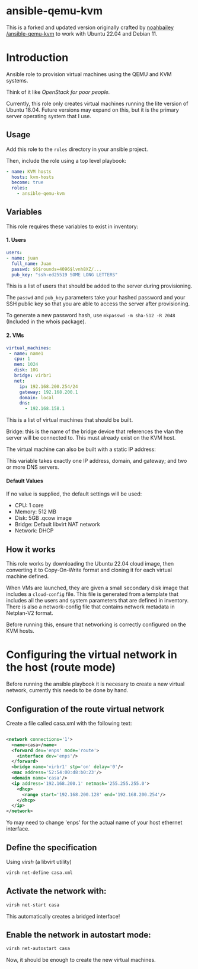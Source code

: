 # ansible-qemu-kvm

This is a forked and updated version originally crafted by [noahbailey /ansible-qemu-kvm](https://github.com/noahbailey/ansible-qemu-kvm) to work with Ubuntu 22.04 and Debian 11. 


# Introduction
Ansible role to provision virtual machines using the QEMU and KVM systems. 

Think of it like _OpenStack for poor people._

Currently, this role only creates virtual machines running the lite version of Ubuntu 18.04. Future versions may expand on this, but it is the primary server operating system that I use. 

## Usage

Add this role to the `roles` directory in your ansible project. 

Then, include the role using a top level playbook: 

```yaml
- name: KVM hosts 
  hosts: kvm-hosts
  become: true 
  roles: 
    - ansible-qemu-kvm
```



## Variables

This role requires these variables to exist in inventory: 

#### 1. Users

```yaml
users:
- name: juan
  full_name: Juan
  passwd: $6$rounds=4096$lvnh8XZ/...
  pub_key: "ssh-ed25519 SOME LONG LETTERS"
```

This is a list of users that should be added to the server during provisioning. 

The `passwd` and `pub_key` parameters take your hashed password and your SSH public key so that you are able to access the server after provisioning. 

To generate a new password hash, use `mkpasswd -m sha-512 -R 2048` (Included in the whois package). 

#### 2. VMs
```yaml
virtual_machines:
 - name: name1
   cpu: 1
   mem: 1024
   disk: 10G
   bridge: virbr1
   net:
     ip: 192.168.200.254/24
     gateway: 192.168.200.1
     domain: local
     dns:
       - 192.168.158.1

```

This is a list of virtual machines that should be built. 

Bridge: this is the name of the bridge device that references the vlan the server will be connected to. This must already exist on the KVM host. 

The virtual machine can also be built with a static IP address: 

This variable takes exactly one IP address, domain, and gateway; and two or more DNS servers. 


#### Default Values

If no value is supplied, the default settings will be used: 

* CPU: 1 core
* Memory: 512 MB
* Disk: 5GB .qcow image
* Bridge: Default libvirt NAT network 
* Network: DHCP

## How it works

This role works by downloading the Ubuntu 22.04 cloud image, then converting it to Copy-On-Write format and cloning it for each virtual machine defined. 

When VMs are launched, they are given a small secondary disk image that includes a `cloud-config` file. This file is generated from a template that includes all the users and system parameters that are defined in inventory. There is also a network-config file that contains network metadata in Netplan-V2 format. 


Before running this, ensure that networking is correctly configured on the KVM hosts. 

# Configuring the virtual network in the host (route mode) 
Before running the ansible playbook it is necesary to create a new virtual network, currently this needs to be done by hand.

## Configuration of the route virtual network
Create a file called casa.xml with the following text:

```xml

<network connections='1'>
  <name>casa</name>
  <forward dev='enps' mode='route'>
    <interface dev='enps'/>
  </forward>
  <bridge name='virbr1' stp='on' delay='0'/>
  <mac address='52:54:00:d8:b0:23'/>
  <domain name='casa'/>
  <ip address='192.168.200.1' netmask='255.255.255.0'>
    <dhcp>
      <range start='192.168.200.128' end='192.168.200.254'/>
    </dhcp>
  </ip>
</network>
```
Yo may need to change 'enps' for the actual name of your host ethernet interface.

## Define the specification 
Using *virsh* (a libvirt utility)
```bash
virsh net-define casa.xml
```
## Activate the network with:

```bash
virsh net-start casa
```

This automatically creates a bridged interface!


## Enable the network in autostart mode:

```bash
virsh net-autostart casa
```

Now, it should be enough to create the new virtual machines.


